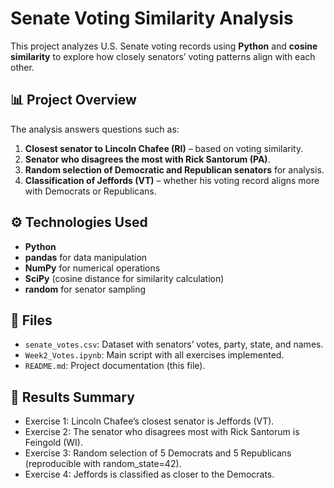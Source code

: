 # Senate Voting Similarity Analysis

This project analyzes U.S. Senate voting records using **Python** and **cosine similarity** to explore how closely senators’ voting patterns align with each other.  

## 📊 Project Overview
The analysis answers questions such as:
1. **Closest senator to Lincoln Chafee (RI)** – based on voting similarity.  
2. **Senator who disagrees the most with Rick Santorum (PA)**.  
3. **Random selection of Democratic and Republican senators** for analysis.  
4. **Classification of Jeffords (VT)** – whether his voting record aligns more with Democrats or Republicans.  

## ⚙️ Technologies Used
- **Python**
- **pandas** for data manipulation
- **NumPy** for numerical operations
- **SciPy** (cosine distance for similarity calculation)
- **random** for senator sampling

## 📂 Files
- `senate_votes.csv`: Dataset with senators’ votes, party, state, and names.  
- `Week2_Votes.ipynb`: Main script with all exercises implemented.  
- `README.md`: Project documentation (this file).  

## 📌 Results Summary
- Exercise 1: Lincoln Chafee’s closest senator is Jeffords (VT).
- Exercise 2: The senator who disagrees most with Rick Santorum is Feingold (WI).
- Exercise 3: Random selection of 5 Democrats and 5 Republicans (reproducible with random_state=42).
- Exercise 4: Jeffords is classified as closer to the Democrats.
